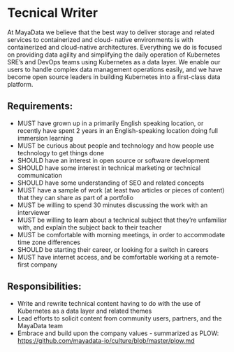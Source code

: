 # Tecnical Writer
At MayaData we believe that the best way to deliver storage and related services to containerized and cloud-
native environments is with containerized and cloud-native architectures. Everything we do is focused on providing data agility and simplifying the daily operation of Kubernetes SRE’s and DevOps teams using 
Kubernetes as a data layer. We enable our users to handle complex data management operations easily, and we have become open source leaders in building Kubernetes into a first-class data platform.

## Requirements:
* MUST have grown up in a primarily English speaking location, or recently have spent 2 years in an English-speaking location doing full immersion learning
* MUST be curious about people and technology and how people use technology to get things done
* SHOULD have an interest in open source or software development
* SHOULD have some interest in technical marketing or technical communication
* SHOULD have some understanding of SEO and related concepts
* MUST have a sample of work (at least two articles or pieces of content) that they can share as part of a portfolio
* MUST be willing to spend 30 minutes discussing the work with an interviewer
* MUST be willing to learn about a technical subject that they’re unfamiliar with, and explain the subject back to their teacher
* MUST be comfortable with morning meetings, in order to accommodate time zone differences
* SHOULD be starting their career, or looking for a switch in careers
* MUST have internet access, and be comfortable working at a remote-first company

## Responsibilities:
* Write and rewrite technical content having to do with the use of Kubernetes as a data layer and related themes
* Lead efforts to solicit content from community users, partners, and the MayaData team
* Embrace and build upon the company values - summarized as PLOW: https://github.com/mayadata-io/culture/blob/master/plow.md

